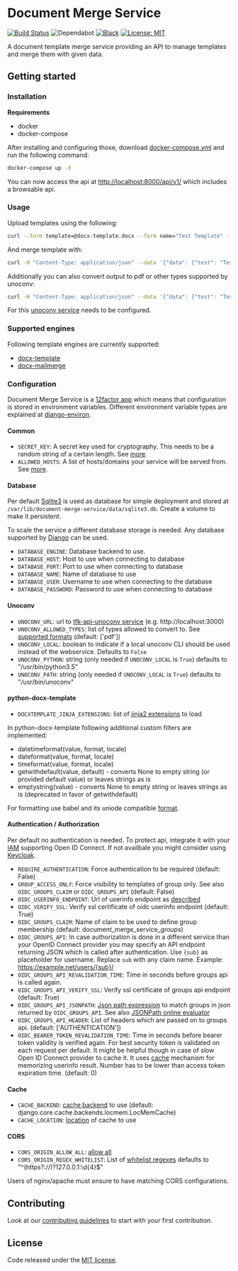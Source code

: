 # Document Merge Service

[![Build Status](https://travis-ci.com/adfinis-sygroup/document-merge-service.svg?branch=master)](https://travis-ci.com/adfinis-sygroup/document-merge-service)
![Dependabot](https://badgen.net/dependabot/adfinis-sygroup/document-merge-service/?icon=dependabot)
[![Black](https://img.shields.io/badge/code%20style-black-000000.svg)](https://github.com/adfinis-sygroup/document-merge-service)
[![License: MIT](https://img.shields.io/badge/License-MIT-blue.svg)](https://opensource.org/licenses/MIT)

A document template merge service providing an API to manage templates and merge them with given data.

## Getting started

### Installation

**Requirements**
* docker
* docker-compose

After installing and configuring those, download [docker-compose.yml](https://raw.githubusercontent.com/adfinis-sygroup/document-merge-service/master/docker-compose.yml) and run the following command:

```bash
docker-compose up -d
```

You can now access the api at [http://localhost:8000/api/v1/](http://localhost:8000/api/v1/) which includes a browsable api.

### Usage

Upload templates using the following:

```bash
curl --form template=@docx-template.docx --form name="Test Template" --form engine=docx-template http://localhost:8000/api/v1/template/
```

And merge template with:

```bash
curl -H "Content-Type: application/json" --data '{"data": {"test": "Test Input"}}' http://localhost:8000/api/v1/template/test-template/merge/ > output.docx
```

Additionally you can also convert output to pdf or other types supported by unoconv:

```bash
curl -H "Content-Type: application/json" --data '{"data": {"test": "Test Input"}, "convert": "pdf"}' http://localhost:8000/api/v1/template/test-template/merge/ > output.pdf
```

For this [unoconv service](#unoconv) needs to be configured.

### Supported engines

Following template engines are currently supported:

* [docx-template](https://github.com/elapouya/python-docx-template)
* [docx-mailmerge](https://github.com/Bouke/docx-mailmerge)

### Configuration

Document Merge Service is a [12factor app](https://12factor.net/) which means that configuration is stored in environment variables.
Different environment variable types are explained at [django-environ](https://github.com/joke2k/django-environ#supported-types).

#### Common

* `SECRET_KEY`: A secret key used for cryptography. This needs to be a random string of a certain length. See [more](https://docs.djangoproject.com/en/2.1/ref/settings/#std:setting-SECRET_KEY).
* `ALLOWED_HOSTS`: A list of hosts/domains your service will be served from. See [more](https://docs.djangoproject.com/en/2.1/ref/settings/#allowed-hosts).

#### Database

Per default [Sqlite3](https://sqlite.org/) is used as database for simple deployment and stored at `/var/lib/document-merge-service/data/sqlite3.db`. Create a volume to make it persistent.

To scale the service a different database storage is needed. Any database supported by [Django](https://docs.djangoproject.com/en/2.1/ref/settings/#std:setting-DATABASE-ENGINE) can be used.

* `DATABASE_ENGINE`: Database backend to use.
* `DATABASE_HOST`: Host to use when connecting to database
* `DATABASE_PORT`: Port to use when connecting to database
* `DATABASE_NAME`: Name of database to use
* `DATABASE_USER`: Username to use when connecting to the database
* `DATABASE_PASSWORD`: Password to use when connecting to database

#### Unoconv

* `UNOCONV_URL`: url to [tfk-api-unoconv service](https://github.com/zrrrzzt/tfk-api-unoconv) (e.g. http://localhost:3000)
* `UNOCONV_ALLOWED_TYPES`: list of types allowed to convert to. See [supported formats](https://github.com/zrrrzzt/tfk-api-unoconv#formats) (default: ['pdf'])
* `UNOCONV_LOCAL`: boolean to indicate if a local unoconv CLI should be used instead of the webservice. Defaults to `False`
* `UNOCONV_PYTHON`: string (only needed if `UNOCONV_LOCAL` is `True`) defaults to "/usr/bin/python3.5"
* `UNOCONV_PATH`: string (only needed if `UNOCONV_LOCAL` is `True`) defaults to "/usr/bin/unoconv"

#### python-docx-template
* `DOCXTEMPLATE_JINJA_EXTENSIONS`: list of [jinja2 extensions](http://jinja.pocoo.org/docs/2.10/extensions/) to load

In python-docx-template following additional custom filters are implemented:

* datetimeformat(value, format, locale)
* dateformat(value, format, locale)
* timeformat(value, format, locale)
* getwithdefault(value, default) - converts None to empty string (or provided default value) or leaves strings as is
* emptystring(value) - converts None to empty string or leaves strings as is (deprecated in favor of getwithdefault)

For formatting use babel and its uniode compatible [format](http://babel.pocoo.org/en/latest/dates.html#date-fields).

#### Authentication / Authorization

Per default no authentication is needed. To protect api, integrate it with your [IAM](https://en.wikipedia.org/wiki/Identity_management) supporting Open ID Connect. If not availbale you might consider using [Keycloak](https://www.keycloak.org/).

* `REQUIRE_AUTHENTICATION`: Force authentication to be required (default: False)
* `GROUP_ACCESS_ONLY`: Force visibility to templates of group only. See also `OIDC_GROUPS_CLAIM` or `OIDC_GROUPS_API` (default: False)
* `OIDC_USERINFO_ENDPOINT`: Url of userinfo endpoint as [described](https://openid.net/specs/openid-connect-core-1_0.html#UserInfo)
* `OIDC_VERIFY_SSL`: Verify ssl certificate of oidc userinfo endpoint (default: True)
* `OIDC_GROUPS_CLAIM`: Name of claim to be used to define group membership (default: document_merge_service_groups)
* `OIDC_GROUPS_API`: In case authorization is done in a different service than your OpenID Connect provider you may specify an API endpoint returning JSON which is called after authentication. Use `{sub}` as placeholder for username. Replace `sub` with any claim name. Example: https://example.net/users/{sub}/
* `OIDC_GROUPS_API_REVALIDATION_TIME`: Time in seconds before groups api is called again.
* `OIDC_GROUPS_API_VERIFY_SSL`: Verify ssl certificate of groups api endpoint (default: True)
* `OIDC_GROUPS_API_JSONPATH`: [Json path expression](https://goessner.net/articles/JsonPath/index.html) to match groups in json returned by `OIDC_GROUPS_API`. See also [JSONPath online evaluator](https://jsonpath.com/)
* `OIDC_GROUPS_API_HEADER`: List of headers which are passed on to groups api. (default: ['AUTHENTICATION'])
* `OIDC_BEARER_TOKEN_REVALIDATION_TIME`: Time in seconds before bearer token validity is verified again. For best security token is validated on each request per default. It might be helpful though in case of slow Open ID Connect provider to cache it. It uses [cache](#cache) mechanism for memorizing userinfo result. Number has to be lower than access token expiration time. (default: 0)

#### Cache

* `CACHE_BACKEND`: [cache backend](https://docs.djangoproject.com/en/1.11/ref/settings/#backend) to use (default: django.core.cache.backends.locmem.LocMemCache)
* `CACHE_LOCATION`: [location](https://docs.djangoproject.com/en/1.11/ref/settings/#std:setting-CACHES-LOCATION) of cache to use

#### CORS
* `CORS_ORIGIN_ALLOW_ALL`: [allow all](https://github.com/ottoyiu/django-cors-headers#cors_origin_allow_all)
* `CORS_ORIGIN_REGEX_WHITELIST`: List of [whitelist regexes](https://github.com/ottoyiu/django-cors-headers#cors_origin_regex_whitelist) defaults to "^(https?://)?127\.0\.0\.1:\d{4}$"

Users of nginx/apache must ensure to have matching CORS configurations.

## Contributing

Look at our [contributing guidelines](CONTRIBUTION.md) to start with your first contribution.

## License

Code released under the [MIT license](LICENSE).
